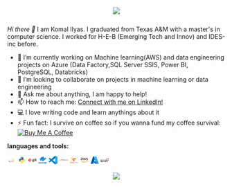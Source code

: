
<h1 align="center">
  <a href="https://git.io/typing-svg">
    <img src="https://readme-typing-svg.herokuapp.com/?lines=Hello,+There!+👋;This+is+Komal+Ilyas....;Nice+to+meet+you!&center=true&size=30">
  </a>
</h1>

*Hi there 👋* I am Komal Ilyas. I graduated from Texas A&M with a master's in computer science. I worked for H-E-B (Emerging Tech and Innov) and IDES-inc before. 

- 🔭 I’m currently working on Machine learning(AWS) and data engineering projects on Azure (Data Factory,SQL Server SSIS, Power BI, PostgreSQL, Databricks)
- 👯 I’m looking to collaborate on projects in machine learning or data engineering
- 💬 Ask me about anything, I am happy to help!
- 📫 How to reach me: [Connect with me on LinkedIn!](https://www.linkedin.com/in/komalilyas/)
- 💻 I love writing code and learn anythings about it
- ⚡ Fun fact: I survive on coffee so if you wanna fund my coffee survival:<br>
  <a href="https://www.buymeacoffee.com/ktamu" target="_blank"><img src="https://cdn.buymeacoffee.com/buttons/v2/default-red.png" alt="Buy Me A Coffee" width="150" ></a><br>

**languages and tools:**  


<code><img height="20" src="https://raw.githubusercontent.com/github/explore/80688e429a7d4ef2fca1e82350fe8e3517d3494d/topics/mysql/mysql.png"></code>
<img height="20" src="https://raw.githubusercontent.com/github/explore/main/topics/python/python.png" alt="Python">
<img height="20" src="https://raw.githubusercontent.com/github/explore/main/topics/git/git.png" alt="GIT">
<img height="20" src="https://raw.githubusercontent.com/github/explore/main/topics/docker/docker.png" alt="Docker">
<img height="20" src="https://raw.githubusercontent.com/github/explore/main/topics/visual-studio-code/visual-studio-code.png" alt="VS Code">
<img height="20" src="https://raw.githubusercontent.com/github/explore/main/topics/pytorch/pytorch.png" alt="PyTorch">
<img height="20" src="https://raw.githubusercontent.com/github/explore/main/topics/tensorflow/tensorflow.png" alt="TensorFlow">
<img height="20" src="https://raw.githubusercontent.com/github/explore/main/topics/aws/aws.png" alt="AWS">
<img height="20" src="https://raw.githubusercontent.com/github/explore/main/topics/azure/azure.png" alt="Azure">
<img height="20" src="https://raw.githubusercontent.com/github/explore/main/topics/spark/spark.png" alt="Apache Spark">


  <div align=center>
    <a href="https://github.com/anuraghazra/github-readme-stats">
      <img height=200 align="center" src="https://github-readme-stats.vercel.app/api/top-langs/?username=zumrudu-anka&hide=c%23,powershell,Mathematica,Ruby,Objective-C,Objective-C%2b%2b,Cuda&title_color=61dafb&text_color=ffffff&icon_color=61dafb&bg_color=20232a&langs_count=8&layout=compact&border_color=61dafb&hide_border=true&size_weight=0.5&count_weight=0.5" />
    </a>
  </div>


<!--
**komaltamu/komaltamu** is a ✨ _special_ ✨ repository because its `README.md` (this file) appears on your GitHub profile.

Here are some ideas to get you started:

- 🔭 I’m currently working on ...
- 🌱 I’m currently learning ...
- 👯 I’m looking to collaborate on ...
- 🤔 I’m looking for help with ...
- 💬 Ask me about 
- 📫 How to reach me: ...
- 😄 Pronouns: ...
- ⚡ Fun fact: ...
-->
